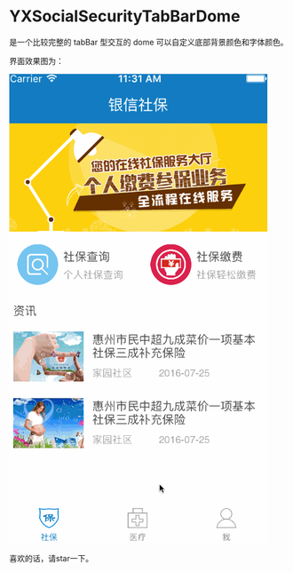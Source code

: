 # YXSocialSecurityTabBarDome

是一个比较完整的 tabBar 型交互的 dome 可以自定义底部背景颜色和字体颜色。

界面效果图为：

![社保](https://github.com/LoveMeiM/YXSocialSecurityTabBarDome/raw/master/社保.gif)

喜欢的话，请star一下。

